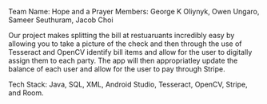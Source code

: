 Team Name: Hope and a Prayer
Members: George K Oliynyk, Owen Ungaro, Sameer Seuthuram, Jacob Choi

Our project makes splitting the bill at restuaruants incredibly easy by allowing you to take a picture of the check and then 
through the use of Tesseract and OpenCV identify bill items and allow for the user to digitally assign them to each party. The
app will then appropriatley update the balance of each user and allow for the user to pay through Stripe.

Tech Stack: Java, SQL, XML, Android Studio, Tesseract, OpenCV, Stripe, and Room.
